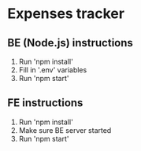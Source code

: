 # Expenses tracker

## BE (Node.js) instructions
1) Run 'npm install'
2) Fill in '.env' variables
3) Run 'npm start'

## FE instructions
1) Run 'npm install'
2) Make sure BE server started
3) Run 'npm start'
